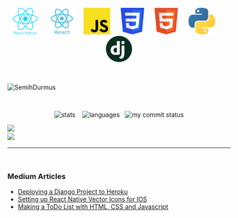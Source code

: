 <p align="center"> 
<img  src="logo_rn.png" height="60"> &nbsp;&nbsp; &nbsp;&nbsp; 
<img src="logo_react.png" height="60"> &nbsp;&nbsp;&nbsp;&nbsp; 
<img src="logo_js.png" height="60">&nbsp;&nbsp; &nbsp;&nbsp; 
<img src="css.png" height="60"> &nbsp;&nbsp;&nbsp;&nbsp; 
<img src="html.png" height="60">&nbsp;&nbsp; &nbsp;&nbsp; 
<img src="logo_python.png" height="60"> &nbsp;&nbsp; &nbsp;&nbsp; 
<img src="django-logo2.png" height="60">

 </p> 
<br/>
<p align="left"> <img src="https://komarev.com/ghpvc/?username=SemihDurmus" alt="SemihDurmus" /> </p>
<br/>
<p align="center">
<img src="https://github-readme-stats.vercel.app/api?username=SemihDurmus&show_icons=true&theme=cobalt" height="120px"alt="stats"> &nbsp;&nbsp;
<img src="https://github-readme-stats.vercel.app/api/top-langs/?username=SemihDurmus&theme=cobalt&layout=compact" height="120px"alt="languages">&nbsp;&nbsp;
<img src="https://github-readme-streak-stats.herokuapp.com/?user=SemihDurmus&theme=cobalt" alt="my commit status" height="120px"/>
</p>

[![](https://img.shields.io/badge/linkedin-%230077B5.svg?&style=for-the-badge&logo=linkedin&logoColor=white)](https://www.linkedin.com/in/semih-durmus/)
<br/>
[![](https://img.shields.io/badge/medium-%2312100E.svg?&style=for-the-badge&logo=medium&logoColor=white)](https://medium.com/@semih.durmus2020)
<br/><hr/><br/>

### Medium Articles

- [Deploying a Django Project to Heroku](https://semihdurmus.medium.com/deploying-a-django-project-to-heroku-b0487a9f9b3e)
- [Setting up React Native Vector Icons for IOS](https://semihdurmus.medium.com/setting-up-react-native-vector-icons-for-ios-a5d57e78cdb2)
- [Making a ToDo List with HTML, CSS and Javascript](https://semihdurmus.medium.com/making-a-todo-list-with-html-css-and-javascript-154839b770b6)


